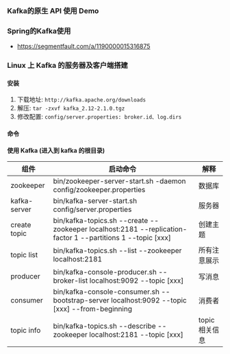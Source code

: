 ### Kafka的原生 API 使用 Demo

### Spring的Kafka使用
* https://segmentfault.com/a/1190000015316875



### Linux 上 Kafka 的服务器及客户端搭建

#### 安装

1. 下载地址: ```http://kafka.apache.org/downloads```
2. 解压: ```tar -zxvf kafka_2.12-2.1.0.tgz```
3. 修改配置: ```config/server.properties: broker.id、log.dirs```


#### 命令
**使用 Kafka (进入到 kafka 的根目录)**

| 组件         | 启动命令                                                     | 解释          |
| ------------ | ------------------------------------------------------------ | ------------- |
| zookeeper    | bin/zookeeper-server-start.sh -daemon config/zookeeper.properties | 数据库        |
| kafka-server | bin/kafka-server-start.sh config/server.properties           | 服务器        |
| create topic | bin/kafka-topics.sh --create --zookeeper localhost:2181 --replication-factor 1 --partitions 1 --topic [xxx] | 创建主题      |
| topic list   | bin/kafka-topics.sh --list --zookeeper localhost:2181        | 所有注意展示  |
| producer     | bin/kafka-console-producer.sh --broker-list localhost:9092 --topic [xxx] | 写消息        |
| consumer     | bin/kafka-console-consumer.sh --bootstrap-server localhost:9092 --topic [xxx] --from-beginning | 消费者        |
| topic info   | bin/kafka-topics.sh --describe --zookeeper localhost:2181 --topic [xxx] | topic相关信息 |

